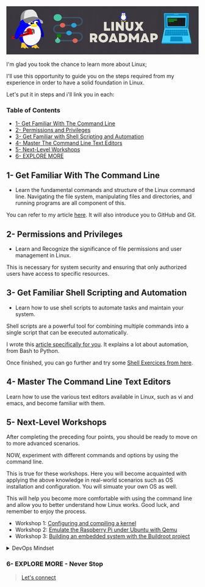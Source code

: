 
<img src="banner.png">

I'm glad you took the chance to learn more about Linux; 

I'll use this opportunity to guide you on the steps required from my experience in order to have a solid foundation in Linux.

Let's put it in steps and i'll link you in each:


### Table of Contents
- [1- Get Familiar With The Command Line](#1--get-familiar-with-the-command-line)
- [2- Permissions and Privileges](#2--permissions-and-privileges)
- [3- Get Familiar with Shell Scripting and Automation](#3--get-familiar-shell-scripting-and-automation)
- [4- Master The Command Line Text Editors](#4--master-the-command-line-text-editors)
- [5- Next-Level Workshops](#5--next-level-workshops)
- [6- EXPLORE MORE](#6--explore-more)

## 1- Get Familiar With The Command Line
- Learn the fundamental commands and structure of the Linux command line. Navigating the file system, manipulating files and directories, and running programs are all component of this. 

You can refer to my article [here](https://blog.yahya-abulhaj.dev/gitgithub-workflow-in-80-seconds#heading-linux-commands). It will also introduce you to GitHub and Git.

## 2- Permissions and Privileges
- Learn and Recognize the significance of file permissions and user management in Linux. 

This is necessary for system security and ensuring that only authorized users have access to specific resources.

## 3- Get Familiar Shell Scripting and Automation
- Learn how to use shell scripts to automate tasks and maintain your system. 

Shell scripts are a powerful tool for combining multiple commands into a single script that can be executed automatically.

I wrote this [article specifically for you](https://blog.yahya-abulhaj.dev/mastering-python-and-bash-for-next-level-automation). It explains a lot about automation, from Bash to Python.

Once finished, you can go further and try some [Shell Exercices from here](https://github.com/Y4HYA4/UniversityLabs/blob/main/TryShellYourself.pdf).

## 4- Master The Command Line Text Editors
Learn how to use the various text editors available in Linux, such as vi and emacs, and become familiar with them.

## 5- Next-Level Workshops
After completing the preceding four points, you should be ready to move on to more advanced scenarios.

NOW, experiment with different commands and options by using the command line.

This is true for these workshops. Here you will become acquainted with applying the above knowledge in real-world scenarios such as OS installation and configuration. You will simuate your own OS as well.

This will help you become more comfortable with using the command line and allow you to better understand how Linux works. Good luck, and remember to enjoy the process.


- Workshop 1: [Configuring and compiling a kernel](workshop1/README.md)
- Workshop 2: [Emulate the Raspberry Pi under Ubuntu with Qemu](workshop2/README.md)
- Workshop 3: [Building an embedded system with the Buildroot project](workshop3/README.md)


<details>

<summary>
DevOps Mindset
</summary>

The concept of pipelines, represented by the "|" symbol also known as the pipe operator in Linux, is a basic feature of the command line that allows multiple commands to be connected together, where the output of one command is passed as input to the next command. This allows for powerful and flexible automation and data processing.    


<br> 
e.g.

the command `ls -l | grep "txt"` will list all files in the current directory in long format, and then pass the output of that command to the `grep` command, which will search for the string `"txt"` in the output. The command will show only the files that contain the string `"txt"`

</details>


### 6- EXPLORE MORE - Never Stop


> [Let's connect](https://www.linkedin.com/in/yahya-abulhaj/)

